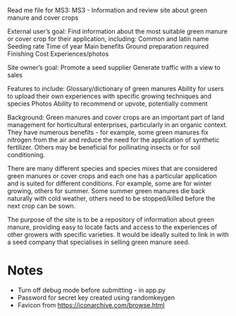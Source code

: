 Read me file for MS3:
MS3 - Information and review site about green manure and cover crops

External user’s goal:
Find information about the most suitable green manure or cover crop for their application, including:
Common and latin name
Seeding rate
Time of year
Main benefits
Ground preparation required
Finishing
Cost
Experiences/photos

Site owner’s goal:
Promote a seed supplier
Generate traffic with a view to sales

Features to include:
Glossary/dictionary of green manures
Ability for users to upload their own experiences with specific growing techniques and species
Photos
Ability to recommend or upvote, potentially comment

Background:
Green manures and cover crops are an important part of land management for horticultural enterprises, particularly in an organic context. They have numerous benefits - for example, some green manures fix nitrogen from the air and reduce the need for the application of synthetic fertilizer. Others may be beneficial for pollinating insects or for soil conditioning.

There are many different species and species mixes that are considered green manures or cover crops and each one has a particular application and is suited for different conditions. For example, some are for winter growing, others for summer. Some summer green manures die back naturally with cold weather, others need to be stopped/killed before the next crop can be sown.

The purpose of the site is to be a repository of information about green manure, providing easy to locate facts and access to the experiences of other growers with specific varieties. It would be ideally suited to link in with a seed company that specialises in selling green manure seed.

# Notes
* Turn off debug mode before submitting - in app.py
* Password for secret key created using randomkeygen
* Favicon from https://iconarchive.com/browse.html